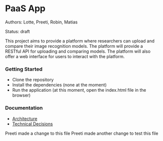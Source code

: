 # PaaS App
Authors: Lotte, Preeti, Robin, Matias


Status: draft

This project aims to provide a platform where researchers can upload and compare their image recognition models. The platform will provide a RESTful API for uploading and comparing models. The platform will also offer a web interface for users to interact with the platform.

### Getting Started
- Clone the repository
- Install the dependencies (none at the moment)
- Run the application (at this moment, open the index.html file in the browser)

### Documentation
- [Architecture](docs/architecture.md)
- [Technical Decisions](docs/technical_decisions.md)


Preeti made a change to this file 
Preeti made another change to test this file
